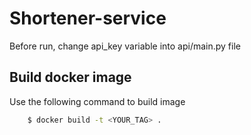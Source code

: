 # Shortener-service


Before run, change api_key variable into api/main.py file


## Build docker image

Use the following command to build image 

````bash
    $ docker build -t <YOUR_TAG> .
````